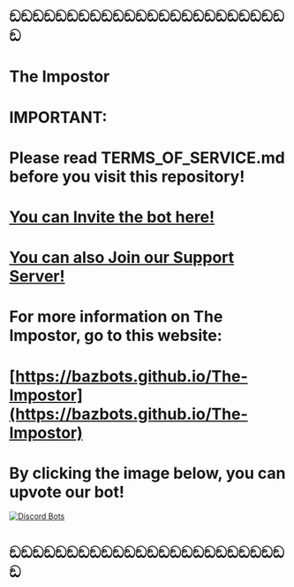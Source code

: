 # ඞඞඞඞඞඞඞඞඞඞඞඞඞඞඞඞඞඞඞඞඞඞඞඞඞ
# The Impostor
# IMPORTANT:
# Please read TERMS_OF_SERVICE.md before you visit this repository!
# [You can Invite the bot here!](https://discord.com/api/oauth2/authorize?client_id=759436027529265172&permissions=8&redirect_uri=https%3A%2F%2Fbazbots.github.io%2FThe-Impostor%2Fthanks&response_type=code&scope=identify%20bot%20email)
# [You can also Join our Support Server!](https://discord.gg/Sun4mtFjwE)
# For more information on The Impostor, go to this website:
# [https://bazbots.github.io/The-Impostor](https://bazbots.github.io/The-Impostor)
# By clicking the image below, you can upvote our bot!
[![Discord Bots](https://top.gg/api/widget/759436027529265172.svg)](https://top.gg/bot/759436027529265172)

# ඞඞඞඞඞඞඞඞඞඞඞඞඞඞඞඞඞඞඞඞඞඞඞඞඞ
